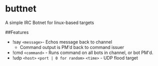 # buttnet
A simple IRC Botnet for linux-based targets

##Features
* !say `<message>`- Echos message back to channel
  * Command output is PM'd back to command issuer
* !cmd `<command>` - Runs command on all bots in channel, or bot PM'd. 
* !udp `<host>` `<port | 0 for random>` `<time>` - UDP flood target
